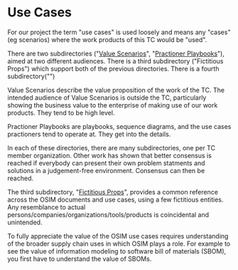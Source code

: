 # Use Cases
For our project the term "use cases" is used loosely and means any
"cases" (eg scenarios) where the work products of this TC would be "used".

There are two subdirectories ("[Value Scenarios](./ValueScenarios/)", "[Practioner Playbooks](./PractionerPlaybooks/)"), aimed at two different audiences.
There is a third subdirectory ("Fictitious Props") which support both of the previous directories.
There is a fourth subdirectory("[]()")

Value Scenarios describe the value proposition of the work of the TC.
The intended audience of Value Scenarios is outside the TC,
particularly showing the business value to the enterprise 
of making use of
our work products.
They tend to be high level.

Practioner Playbooks are playbooks, sequence diagrams, and the use cases practioners tend to operate at.
They get into the details.

In each of these directories, there are many subdirectories, 
one per TC member organization. 
Other work has shown that better consensus is reached if everybody
can present their own problem statments and solutions in a 
judgement-free environment.
Consensus can then be reached.

The third subdirectory, "[Fictitious Props](./FictitiousProps/)", 
provides a common reference across the OSIM documents and use cases, 
using a few fictitious entities.
Any resemblance to actual persons/companies/organizations/tools/products
is coincidental and unintended.

To fully appreciate the value of the OSIM use cases 
requires understanding of the broader supply chain uses
in which OSIM plays a role.
For example to see the value of information modeling to 
software bill of materials (SBOM), 
you first have to understand the value of SBOMs.